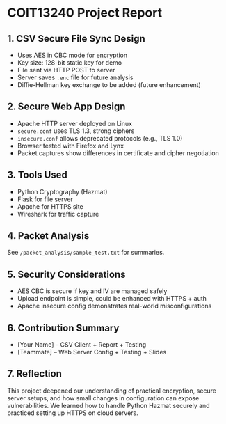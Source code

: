 # COIT13240 Project Report

## 1. CSV Secure File Sync Design

- Uses AES in CBC mode for encryption
- Key size: 128-bit static key for demo
- File sent via HTTP POST to server
- Server saves `.enc` file for future analysis
- Diffie-Hellman key exchange to be added (future enhancement)

## 2. Secure Web App Design

- Apache HTTP server deployed on Linux
- `secure.conf` uses TLS 1.3, strong ciphers
- `insecure.conf` allows deprecated protocols (e.g., TLS 1.0)
- Browser tested with Firefox and Lynx
- Packet captures show differences in certificate and cipher negotiation

## 3. Tools Used

- Python Cryptography (Hazmat)
- Flask for file server
- Apache for HTTPS site
- Wireshark for traffic capture

## 4. Packet Analysis

See `/packet_analysis/sample_test.txt` for summaries.

## 5. Security Considerations

- AES CBC is secure if key and IV are managed safely
- Upload endpoint is simple, could be enhanced with HTTPS + auth
- Apache insecure config demonstrates real-world misconfigurations

## 6. Contribution Summary

- [Your Name] – CSV Client + Report + Testing
- [Teammate] – Web Server Config + Testing + Slides

## 7. Reflection

This project deepened our understanding of practical encryption, secure server setups, and how small changes in configuration can expose vulnerabilities. We learned how to handle Python Hazmat securely and practiced setting up HTTPS on cloud servers.

